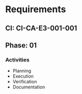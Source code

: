 # Requirements

## CI: CI-CA-E3-001-001
## Phase: 01

### Activities
- Planning
- Execution
- Verification
- Documentation
